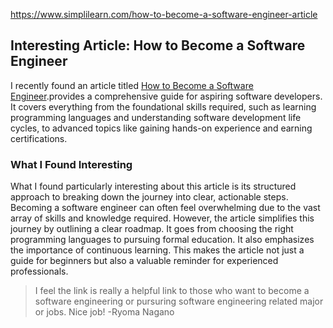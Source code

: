 https://www.simplilearn.com/how-to-become-a-software-engineer-article

## Interesting Article: How to Become a Software Engineer

I recently found an article titled [How to Become a Software Engineer](https://www.simplilearn.com/how-to-become-a-software-engineer-article).provides a comprehensive guide for aspiring software developers. It covers everything from the foundational skills required, such as learning programming languages and understanding software development life cycles, to advanced topics like gaining hands-on experience and earning certifications.

### What I Found Interesting

What I found particularly interesting about this article is its structured approach to breaking down the journey into clear, actionable steps. Becoming a software engineer can often feel overwhelming due to the vast array of skills and knowledge required. However, the article simplifies this journey by outlining a clear roadmap. It goes from choosing the right programming languages to pursuing formal education. It also emphasizes the importance of continuous learning. This makes the article not just a guide for beginners but also a valuable reminder for experienced professionals.

> I feel the link is really a helpful link to those who want to become a software engineering or pursuring software engineering related major or jobs. Nice job! -Ryoma Nagano